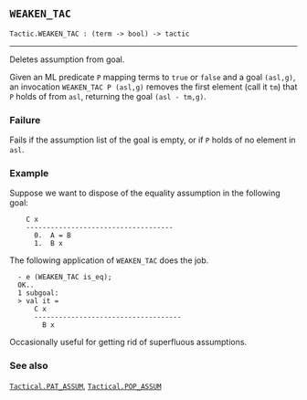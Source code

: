 ## `WEAKEN_TAC`

``` hol4
Tactic.WEAKEN_TAC : (term -> bool) -> tactic
```

------------------------------------------------------------------------

Deletes assumption from goal.

Given an ML predicate `P` mapping terms to `true` or `false` and a goal
`(asl,g)`, an invocation `WEAKEN_TAC P (asl,g)` removes the first
element (call it `tm`) that `P` holds of from `asl`, returning the goal
`(asl - tm,g)`.

### Failure

Fails if the assumption list of the goal is empty, or if `P` holds of no
element in `asl`.

### Example

Suppose we want to dispose of the equality assumption in the following
goal:

``` hol4
    C x
    ------------------------------------
      0.  A = B
      1.  B x
```

The following application of `WEAKEN_TAC` does the job.

``` hol4
  - e (WEAKEN_TAC is_eq);
  OK..
  1 subgoal:
  > val it =
      C x
      ------------------------------------
        B x
```

Occasionally useful for getting rid of superfluous assumptions.

### See also

[`Tactical.PAT_ASSUM`](#Tactical.PAT_ASSUM),
[`Tactical.POP_ASSUM`](#Tactical.POP_ASSUM)
